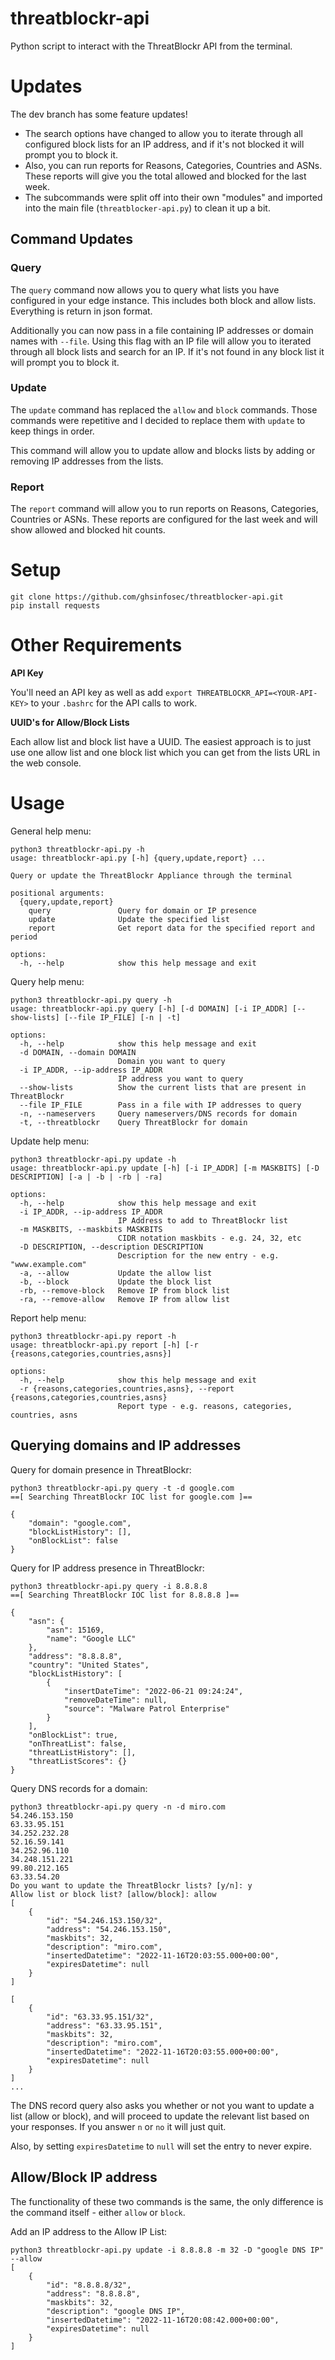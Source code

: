# threatblockr-api

Python script to interact with the ThreatBlockr API from the terminal.

# Updates

The dev branch has some feature updates!

- The search options have changed to allow you to iterate through all configured block lists for an IP address, and if it's not blocked it will prompt you to block it.
- Also, you can run reports for Reasons, Categories, Countries and ASNs. These reports will give you the total allowed and blocked for the last week.
- The subcommands were split off into their own "modules" and imported into the main file (`threatblocker-api.py`) to clean it up a bit.

## Command Updates

### Query

The `query` command now allows you to query what lists you have configured in your edge instance. This includes both block and allow lists. Everything is return in json format.

Additionally you can now pass in a file containing IP addresses or domain names with `--file`. Using this flag with an IP file will allow you to iterated through all block lists and search for an IP. If it's not found in any block list it will prompt you to block it.

### Update

The `update` command has replaced the `allow` and `block` commands. Those commands were repetitive and I decided to replace them with `update` to keep things in order.

This command will allow you to update allow and blocks lists by adding or removing IP addresses from the lists.

### Report

The `report` command will allow you to run reports on Reasons, Categories, Countries or ASNs. These reports are configured for the last week and will show allowed and blocked hit counts.

# Setup

```
git clone https://github.com/ghsinfosec/threatblocker-api.git
pip install requests
```

# Other Requirements

**API Key**

You'll need an API key as well as add `export THREATBLOCKR_API=<YOUR-API-KEY>` to your `.bashrc` for the API calls to work.

**UUID's for Allow/Block Lists**

Each allow list and block list have a UUID. The easiest approach is to just use one allow list and one block list which you can get from the lists URL in the web console.

# Usage

General help menu:

```
python3 threatblockr-api.py -h
usage: threatblockr-api.py [-h] {query,update,report} ...

Query or update the ThreatBlockr Appliance through the terminal

positional arguments:
  {query,update,report}
    query               Query for domain or IP presence
    update              Update the specified list
    report              Get report data for the specified report and period

options:
  -h, --help            show this help message and exit
```

Query help menu:

```
python3 threatblockr-api.py query -h
usage: threatblockr-api.py query [-h] [-d DOMAIN] [-i IP_ADDR] [--show-lists] [--file IP_FILE] [-n | -t]

options:
  -h, --help            show this help message and exit
  -d DOMAIN, --domain DOMAIN
                        Domain you want to query
  -i IP_ADDR, --ip-address IP_ADDR
                        IP address you want to query
  --show-lists          Show the current lists that are present in ThreatBlockr
  --file IP_FILE        Pass in a file with IP addresses to query
  -n, --nameservers     Query nameservers/DNS records for domain
  -t, --threatblockr    Query ThreatBlockr for domain
```

Update help menu:

```
python3 threatblockr-api.py update -h
usage: threatblockr-api.py update [-h] [-i IP_ADDR] [-m MASKBITS] [-D DESCRIPTION] [-a | -b | -rb | -ra]

options:
  -h, --help            show this help message and exit
  -i IP_ADDR, --ip-address IP_ADDR
                        IP Address to add to ThreatBlockr list
  -m MASKBITS, --maskbits MASKBITS
                        CIDR notation maskbits - e.g. 24, 32, etc
  -D DESCRIPTION, --description DESCRIPTION
                        Description for the new entry - e.g. "www.example.com"
  -a, --allow           Update the allow list
  -b, --block           Update the block list
  -rb, --remove-block   Remove IP from block list
  -ra, --remove-allow   Remove IP from allow list
```

Report help menu:

```
python3 threatblockr-api.py report -h
usage: threatblockr-api.py report [-h] [-r {reasons,categories,countries,asns}]

options:
  -h, --help            show this help message and exit
  -r {reasons,categories,countries,asns}, --report {reasons,categories,countries,asns}
                        Report type - e.g. reasons, categories, countries, asns
```

## Querying domains and IP addresses

Query for domain presence in ThreatBlockr:

```
python3 threatblockr-api.py query -t -d google.com
==[ Searching ThreatBlockr IOC list for google.com ]==

{
    "domain": "google.com",
    "blockListHistory": [],
    "onBlockList": false
}
```

Query for IP address presence in ThreatBlockr:

```
python3 threatblockr-api.py query -i 8.8.8.8
==[ Searching ThreatBlockr IOC list for 8.8.8.8 ]==

{
    "asn": {
        "asn": 15169,
        "name": "Google LLC"
    },
    "address": "8.8.8.8",
    "country": "United States",
    "blockListHistory": [
        {
            "insertDateTime": "2022-06-21 09:24:24",
            "removeDateTime": null,
            "source": "Malware Patrol Enterprise"
        }
    ],
    "onBlockList": true,
    "onThreatList": false,
    "threatListHistory": [],
    "threatListScores": {}
}
```

Query DNS records for a domain:

```
python3 threatblockr-api.py query -n -d miro.com
54.246.153.150
63.33.95.151
34.252.232.28
52.16.59.141
34.252.96.110
34.248.151.221
99.80.212.165
63.33.54.20
Do you want to update the ThreatBlockr lists? [y/n]: y
Allow list or block list? [allow/block]: allow
[
    {
        "id": "54.246.153.150/32",
        "address": "54.246.153.150",
        "maskbits": 32,
        "description": "miro.com",
        "insertedDatetime": "2022-11-16T20:03:55.000+00:00",
        "expiresDatetime": null
    }
]

[
    {
        "id": "63.33.95.151/32",
        "address": "63.33.95.151",
        "maskbits": 32,
        "description": "miro.com",
        "insertedDatetime": "2022-11-16T20:03:55.000+00:00",
        "expiresDatetime": null
    }
]
...
```

The DNS record query also asks you whether or not you want to update a list (allow or block), and will proceed to update the relevant list based on your responses. If you answer `n` or `no` it will just quit.

Also, by setting `expiresDatetime` to `null` will set the entry to never expire.

## Allow/Block IP address

The functionality of these two commands is the same, the only difference is the command itself - either `allow` or `block`.

Add an IP address to the Allow IP List:

```
python3 threatblockr-api.py update -i 8.8.8.8 -m 32 -D "google DNS IP" --allow
[
    {
        "id": "8.8.8.8/32",
        "address": "8.8.8.8",
        "maskbits": 32,
        "description": "google DNS IP",
        "insertedDatetime": "2022-11-16T20:08:42.000+00:00",
        "expiresDatetime": null
    }
]
```
